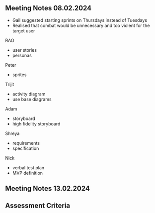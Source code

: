 ## Meeting Notes 08.02.2024



- Gail suggested starting sprints on Thursdays instead of Tuesdays
- Realised that combat would be unnecessary and too violent for the target user

RAO 
- user stories
- personas

Peter 
- sprites

Trijit 
- activity diagram
- use base diagrams

Adam
- storyboard
- high fidelity storyboard

Shreya
- requirements
- specification

Nick
- verbal test plan
- MVP definition

## Meeting Notes 13.02.2024

## Assessment Criteria